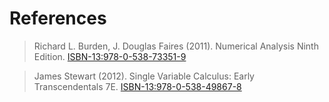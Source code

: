 # References

> Richard L. Burden, J. Douglas Faires (2011).
    Numerical Analysis Ninth Edition.
    [ISBN-13:978-0-538-73351-9](http://books.google.com/books?vid=ISBN978-0-538-73351-9)

> James Stewart (2012).
    Single Variable Calculus: Early Transcendentals 7E.
    [ISBN-13:978-0-538-49867-8](http://books.google.com/books?vid=ISBN978-0-538-49867-8)

